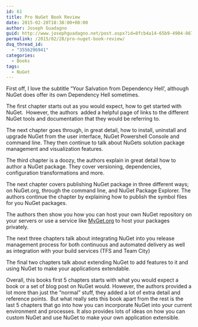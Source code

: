```yaml
---
id: 61
title: Pro NuGet Book Review
date: 2015-02-28T18:38:00+00:00
author: Joseph Guadagno
guid: http://www.josephguadagno.net/post.aspx?id=8fcb4a14-65b9-4904-867f-60c3b911b9ba
permalink: /2015/02/28/pro-nuget-book-review/
dsq_thread_id:
  - "3556296941"
categories:
  - Books
tags:
  - NuGet
---
```

First off, I love the subtitle “Your Salvation from Dependency Hell’, although NuGet does offer its own Dependency Hell sometimes.

The first chapter starts out as you would expect, how to get started with NuGet.  However, the authors  added a helpful page of links to the different NuGet tools and documentation that they would be referring to.

The next chapter goes through, in great detail, how to install, uninstall and upgrade NuGet from the user interface, NuGet Powershell Console and command line. They then continue to talk about NuGets solution package management and visualization features.

The third chapter is a doozy, the authors explain in great detail how to author a NuGet package. They cover versioning, dependencies, configuration transformations and more.

The next chapter covers publishing NuGet package in three different ways; on NuGet.org, through the command line, and NuGet Package Explorer. The authors continue the chapter by explaining how to publish the symbol files for you NuGet packages.

The authors then show you how you can host your own NuGet repository on your servers or use a service like [MyGet.org](https://www.myget.org) to host your packages privately.

The next three chapters talk about integrating NuGet into you release management process for both continuous and automated delivery as well as integration with your build services (TFS and Team City)

The final two chapters talk about extending NuGet to add features to it and using NuGet to make your applications extendable.

Overall, this books first 5 chapters starts with what you would expect a book or a set of blog post on NuGet would. However, the authors provided a lot more than just the “normal” stuff, they added a lot of extra detail and reference points.  But what really sets this book apart from the rest is the last 5 chapters that go into how you can incorporate NuGet into your current environment and processes. It also provides lots of ideas on how you can custom NuGet and use NuGet to make your own application extensible.